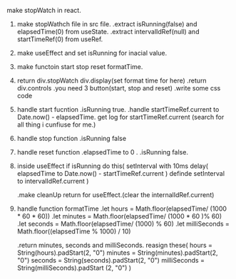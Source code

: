 make stopWatch in react.

1. make stopWathch file in src file.
    .extract isRunning(false) and elapsedTime(0) from useState.
    .extract intervalIdRef(null) and startTimeRef(0) from useRef.

2. make useEffect and set isRunning for inacial value.

3. make functoin start
                 stop
                 reset 
                 formatTime.

4. return div.stopWatch 
          div.display(set format time for here)
    .return div.controls
            .you need 3 button(start, stop and reset) 
            .write some css code

5. handle start fucntion
    .isRunning true.
    .handle startTimeRef.current to Date.now() - elapsedTime.
    get log for startTimeRef.current 
    (search for all thing i cunfiuse for me.)

6. handle stop function
    .isRunning false

7. handle reset function
    .elapsedTime to 0 .
    .isRunning false.

8. inside useEffect
    if isRunning do this(
        setInterval with 10ms delay(
            elapsedTime to Date.now() - startTimeRef.current 
        )
    definde setInterval to intervalIdRef.current
    )

    .make cleanUp return for useEffect.(clear the internalIdRef.current)

9. handle function formatTime
    .let hours = Math.floor(elapsedTime/ (1000 * 60 * 60))
    .let minutes = Math.floor(elapsedTime/ (1000 * 60 )% 60)
    .let seconds = Math.floor(elapsedTime/ (1000) % 60)
    .let milliSeconds = Math.floor((elapsedTime % 1000) / 10)

    .return minutes, seconds and milliSeconds.
    reasign these(
        hours = String(hours).padStart(2, "0")
        minutes = String(minutes).padStart(2, "0")
        seconds = String(seconds).padStart(2, "0")
        milliSeconds = String(milliSeconds).padStart    (2, "0")
    )